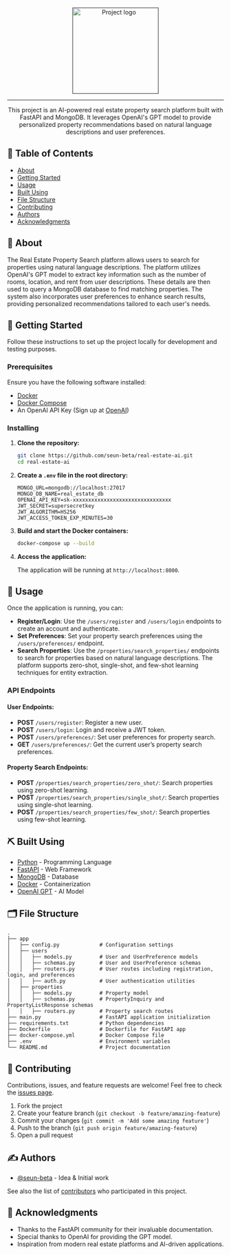 
<p align="center">
  <a href="" rel="noopener">
 <img width=200px height=200px src="https://i.imgur.com/6wj0hh6.jpg" alt="Project logo"></a>
</p>



---

<p align="center">This project is an AI-powered real estate property search platform built with FastAPI and MongoDB. It leverages OpenAI's GPT model to provide personalized property recommendations based on natural language descriptions and user preferences.
    <br> 
</p>

## 📝 Table of Contents

- [About](#about)
- [Getting Started](#getting_started)
- [Usage](#usage)
- [Built Using](#built_using)
- [File Structure](#file_structure)
- [Contributing](#contributing)
- [Authors](#authors)
- [Acknowledgments](#acknowledgement)

## 🧐 About <a name = "about"></a>

The Real Estate Property Search platform allows users to search for properties using natural language descriptions. The platform utilizes OpenAI's GPT model to extract key information such as the number of rooms, location, and rent from user descriptions. These details are then used to query a MongoDB database to find matching properties. The system also incorporates user preferences to enhance search results, providing personalized recommendations tailored to each user's needs.

## 🏁 Getting Started <a name = "getting_started"></a>

Follow these instructions to set up the project locally for development and testing purposes.

### Prerequisites

Ensure you have the following software installed:

- [Docker](https://www.docker.com/get-started)
- [Docker Compose](https://docs.docker.com/compose/install/)
- An OpenAI API Key (Sign up at [OpenAI](https://beta.openai.com/signup/))

### Installing

1. **Clone the repository:**

   ```bash
   git clone https://github.com/seun-beta/real-estate-ai.git
   cd real-estate-ai
   ```

2. **Create a `.env` file in the root directory:**

   ```env
   MONGO_URL=mongodb://localhost:27017
   MONGO_DB_NAME=real_estate_db
   OPENAI_API_KEY=sk-xxxxxxxxxxxxxxxxxxxxxxxxxxxxxxxx
   JWT_SECRET=supersecretkey
   JWT_ALGORITHM=HS256
   JWT_ACCESS_TOKEN_EXP_MINUTES=30
   ```

3. **Build and start the Docker containers:**

   ```bash
   docker-compose up --build
   ```

4. **Access the application:**

   The application will be running at `http://localhost:8000`.

## 🎈 Usage <a name="usage"></a>

Once the application is running, you can:

- **Register/Login**: Use the `/users/register` and `/users/login` endpoints to create an account and authenticate.
- **Set Preferences**: Set your property search preferences using the `/users/preferences/` endpoint.
- **Search Properties**: Use the `/properties/search_properties/` endpoints to search for properties based on natural language descriptions. The platform supports zero-shot, single-shot, and few-shot learning techniques for entity extraction.

### API Endpoints

#### **User Endpoints:**

- **POST** `/users/register`: Register a new user.
- **POST** `/users/login`: Login and receive a JWT token.
- **POST** `/users/preferences/`: Set user preferences for property search.
- **GET** `/users/preferences/`: Get the current user’s property search preferences.

#### **Property Search Endpoints:**

- **POST** `/properties/search_properties/zero_shot/`: Search properties using zero-shot learning.
- **POST** `/properties/search_properties/single_shot/`: Search properties using single-shot learning.
- **POST** `/properties/search_properties/few_shot/`: Search properties using few-shot learning.

## ⛏️ Built Using <a name = "built_using"></a>

- [Python](https://www.python.org/) - Programming Language
- [FastAPI](https://fastapi.tiangolo.com/) - Web Framework
- [MongoDB](https://www.mongodb.com/) - Database
- [Docker](https://www.docker.com/) - Containerization
- [OpenAI GPT](https://openai.com/) - AI Model

## 🗂️ File Structure <a name = "file_structure"></a>

```
.
├── app
│   ├── config.py             # Configuration settings
│   ├── users
│   │   ├── models.py         # User and UserPreference models
│   │   ├── schemas.py        # User and UserPreference schemas
│   │   ├── routers.py        # User routes including registration, login, and preferences
│   │   ├── auth.py           # User authentication utilities
│   ├── properties
│   │   ├── models.py         # Property model
│   │   ├── schemas.py        # PropertyInquiry and PropertyListResponse schemas
│   │   ├── routers.py        # Property search routes
├── main.py                   # FastAPI application initialization
├── requirements.txt          # Python dependencies
├── Dockerfile                # Dockerfile for FastAPI app
├── docker-compose.yml        # Docker Compose file
├── .env                      # Environment variables
└── README.md                 # Project documentation
```

## 🤝 Contributing <a name = "contributing"></a>

Contributions, issues, and feature requests are welcome! Feel free to check the [issues page](https://github.com/seun-beta/real-estate-ai/issues).

1. Fork the project
2. Create your feature branch (`git checkout -b feature/amazing-feature`)
3. Commit your changes (`git commit -m 'Add some amazing feature'`)
4. Push to the branch (`git push origin feature/amazing-feature`)
5. Open a pull request

## ✍️ Authors <a name = "authors"></a>

- [@seun-beta](https://github.com/seun-beta) - Idea & Initial work

See also the list of [contributors](https://github.com/seun-beta/real-estate-ai/contributors) who participated in this project.

## 🎉 Acknowledgments <a name = "acknowledgement"></a>

- Thanks to the FastAPI community for their invaluable documentation.
- Special thanks to OpenAI for providing the GPT model.
- Inspiration from modern real estate platforms and AI-driven applications.
